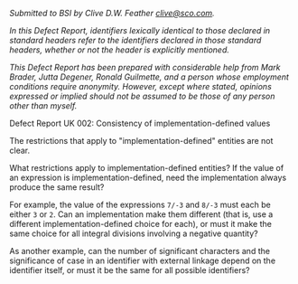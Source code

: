 *Submitted to BSI by Clive D.W. Feather clive@sco.com.*

*In this Defect Report, identifiers lexically identical to those declared in
standard headers refer to the identifiers declared in those standard headers,
whether or not the header is explicitly mentioned.*

*This Defect Report has been prepared with considerable help from Mark Brader,
Jutta Degener, Ronald Guilmette, and a person whose employment conditions
require anonymity. However, except where stated, opinions expressed or implied
should not be assumed to be those of any person other than myself.*

Defect Report UK 002: Consistency of implementation-defined values

The restrictions that apply to "implementation-defined" entities are not clear.

What restrictions apply to implementation-defined entities? If the value of an
expression is implementation-defined, need the implementation always produce the
same result?

For example, the value of the expressions `7/-3` and `8/-3` must each be either
`3` or `2`. Can an implementation make them different (that is, use a different
implementation-defined choice for each), or must it make the same choice for all
integral divisions involving a negative quantity?

As another example, can the number of significant characters and the
significance of case in an identifier with external linkage depend on the
identifier itself, or must it be the same for all possible identifiers?
